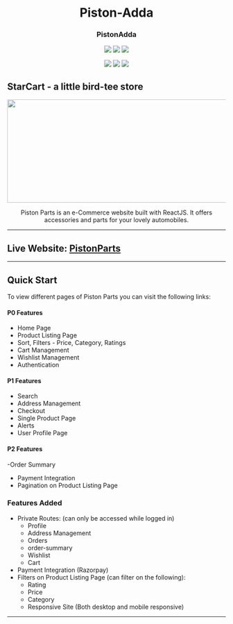 <div align="center">
  
  
  
# Piston-Adda

### PistonAdda
  
![](https://img.shields.io/badge/React-800080?style=for-the-badge&logo=react&logoColor=white)
![](https://img.shields.io/badge/Redux--Toolkit-593d88?style=for-the-badge&logo=redux&logoColor=white)
![](https://img.shields.io/badge/React--Router--dom-696969?style=for-the-badge&logo=react&logoColor=white)

![](https://img.shields.io/badge/HTML5-E34F26?style=for-the-badge&logo=html5&logoColor=white)
![](https://img.shields.io/badge/CSS3-1572B6?style=for-the-badge&logo=css3&logoColor=white)
![](https://img.shields.io/badge/JavaScript-F7DF1E?style=for-the-badge&logo=javascript&logoColor=black)

</div>



## StarCart - a little bird-tee store

<div align="center">

<img alt="Piston" src="./src/assets/starling.svg" width="1048px" height="238px" />

Piston Parts is an e-Commerce website built with ReactJS. It offers accessories and parts for your lovely automobiles.

</div>

---

## Live Website: [PistonParts](https://piston-parts-ecommerce.vercel.app/)

---



## Quick Start

To view different pages of Piston Parts you can visit the following links:

#### P0 Features

- Home Page
- Product Listing Page
- Sort, Filters - Price, Category, Ratings
- Cart Management
- Wishlist Management
- Authentication

#### P1 Features

- Search
- Address Management
- Checkout
- Single Product Page 
-  Alerts 
- User Profile Page

#### P2 Features

-Order Summary
- Payment Integration
- Pagination on Product Listing Page

### Features Added

- Private Routes: (can only be accessed while logged in)
  - Profile
  - Address Management
  - Orders
  - order-summary
  - Wishlist
  - Cart
- Payment Integration (Razorpay)
- Filters on Product Listing Page (can filter on the following):
  - Rating
  - Price
  - Category
  - Responsive Site (Both desktop and mobile responsive)

---

